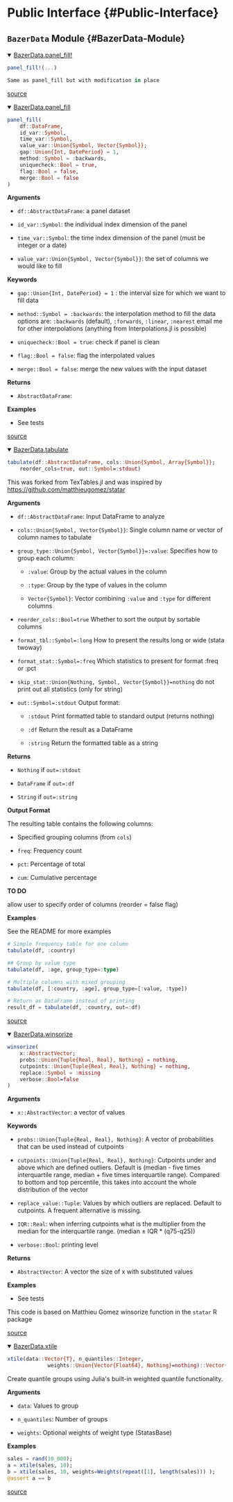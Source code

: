 
# Public Interface {#Public-Interface}

## `BazerData` Module {#BazerData-Module}
<details class='jldocstring custom-block' open>
<summary><a id='BazerData.panel_fill!-Tuple{DataFrames.DataFrame, Symbol, Symbol, Union{Symbol, Vector{Symbol}}}' href='#BazerData.panel_fill!-Tuple{DataFrames.DataFrame, Symbol, Symbol, Union{Symbol, Vector{Symbol}}}'><span class="jlbinding">BazerData.panel_fill!</span></a> <Badge type="info" class="jlObjectType jlMethod" text="Method" /></summary>



```julia
panel_fill!(...)

Same as panel_fill but with modification in place
```



<Badge type="info" class="source-link" text="source"><a href="https://github.com/eloualiche/BazerData.jl/blob/5faeb3e704b567c33dd3eef7c43492095f8b855a/src/PanelData.jl#L151-L156" target="_blank" rel="noreferrer">source</a></Badge>

</details>

<details class='jldocstring custom-block' open>
<summary><a id='BazerData.panel_fill-Tuple{DataFrames.DataFrame, Symbol, Symbol, Union{Symbol, Vector{Symbol}}}' href='#BazerData.panel_fill-Tuple{DataFrames.DataFrame, Symbol, Symbol, Union{Symbol, Vector{Symbol}}}'><span class="jlbinding">BazerData.panel_fill</span></a> <Badge type="info" class="jlObjectType jlMethod" text="Method" /></summary>



```julia
panel_fill(
    df::DataFrame,
    id_var::Symbol, 
    time_var::Symbol, 
    value_var::Union{Symbol, Vector{Symbol}};
    gap::Union{Int, DatePeriod} = 1, 
    method::Symbol = :backwards, 
    uniquecheck::Bool = true,
    flag::Bool = false,
    merge::Bool = false
)
```


**Arguments**
- `df::AbstractDataFrame`: a panel dataset
  
- `id_var::Symbol`: the individual index dimension of the panel
  
- `time_var::Symbol`: the time index dimension of the panel (must be integer or a date)
  
- `value_var::Union{Symbol, Vector{Symbol}}`: the set of columns we would like to fill
  

**Keywords**
- `gap::Union{Int, DatePeriod} = 1` : the interval size for which we want to fill data
  
- `method::Symbol = :backwards`: the interpolation method to fill the data   options are: `:backwards` (default), `:forwards`, `:linear`, `:nearest`   email me for other interpolations (anything from Interpolations.jl is possible)
  
- `uniquecheck::Bool = true`: check if panel is clean
  
- `flag::Bool = false`: flag the interpolated values
  
- `merge::Bool = false`: merge the new values with the input dataset
  

**Returns**
- `AbstractDataFrame`: 
  

**Examples**
- See tests
  


<Badge type="info" class="source-link" text="source"><a href="https://github.com/eloualiche/BazerData.jl/blob/5faeb3e704b567c33dd3eef7c43492095f8b855a/src/PanelData.jl#L2-L35" target="_blank" rel="noreferrer">source</a></Badge>

</details>

<details class='jldocstring custom-block' open>
<summary><a id='BazerData.tabulate-Tuple{DataFrames.AbstractDataFrame, Union{Symbol, Vector{Symbol}}}' href='#BazerData.tabulate-Tuple{DataFrames.AbstractDataFrame, Union{Symbol, Vector{Symbol}}}'><span class="jlbinding">BazerData.tabulate</span></a> <Badge type="info" class="jlObjectType jlMethod" text="Method" /></summary>



```julia
tabulate(df::AbstractDataFrame, cols::Union{Symbol, Array{Symbol}};
    reorder_cols=true, out::Symbol=:stdout)
```


This was forked from TexTables.jl and was inspired by https://github.com/matthieugomez/statar

**Arguments**
- `df::AbstractDataFrame`: Input DataFrame to analyze
  
- `cols::Union{Symbol, Vector{Symbol}}`: Single column name or vector of column names to tabulate
  
- `group_type::Union{Symbol, Vector{Symbol}}=:value`: Specifies how to group each column:
  - `:value`: Group by the actual values in the column
    
  - `:type`: Group by the type of values in the column
    
  - `Vector{Symbol}`: Vector combining `:value` and `:type` for different columns
    
  
- `reorder_cols::Bool=true`  Whether to sort the output by sortable columns
  
- `format_tbl::Symbol=:long` How to present the results long or wide (stata twoway)
  
- `format_stat::Symbol=:freq`  Which statistics to present for format :freq or :pct
  
- `skip_stat::Union{Nothing, Symbol, Vector{Symbol}}=nothing`  do not print out all statistics (only for string)
  
- `out::Symbol=:stdout`  Output format:
  - `:stdout`  Print formatted table to standard output (returns nothing)
    
  - `:df`  Return the result as a DataFrame
    
  - `:string` Return the formatted table as a string
    
  

**Returns**
- `Nothing` if `out=:stdout`
  
- `DataFrame` if `out=:df`
  
- `String` if `out=:string`
  

**Output Format**

The resulting table contains the following columns:
- Specified grouping columns (from `cols`)
  
- `freq`: Frequency count
  
- `pct`: Percentage of total
  
- `cum`: Cumulative percentage
  

**TO DO**

allow user to specify order of columns (reorder = false flag)

**Examples**

See the README for more examples

```julia
# Simple frequency table for one column
tabulate(df, :country)

## Group by value type
tabulate(df, :age, group_type=:type)

# Multiple columns with mixed grouping
tabulate(df, [:country, :age], group_type=[:value, :type])

# Return as DataFrame instead of printing
result_df = tabulate(df, :country, out=:df)
```



<Badge type="info" class="source-link" text="source"><a href="https://github.com/eloualiche/BazerData.jl/blob/5faeb3e704b567c33dd3eef7c43492095f8b855a/src/StataUtils.jl#L18-L72" target="_blank" rel="noreferrer">source</a></Badge>

</details>

<details class='jldocstring custom-block' open>
<summary><a id='BazerData.winsorize-Union{Tuple{AbstractVector{T}}, Tuple{T}} where T' href='#BazerData.winsorize-Union{Tuple{AbstractVector{T}}, Tuple{T}} where T'><span class="jlbinding">BazerData.winsorize</span></a> <Badge type="info" class="jlObjectType jlMethod" text="Method" /></summary>



```julia
winsorize(
    x::AbstractVector; 
    probs::Union{Tuple{Real, Real}, Nothing} = nothing,
    cutpoints::Union{Tuple{Real, Real}, Nothing} = nothing,
    replace::Symbol = :missing
    verbose::Bool=false
)
```


**Arguments**
- `x::AbstractVector`: a vector of values
  

**Keywords**
- `probs::Union{Tuple{Real, Real}, Nothing}`: A vector of probabilities that can be used instead of cutpoints
  
- `cutpoints::Union{Tuple{Real, Real}, Nothing}`: Cutpoints under and above which are defined outliers. Default is (median - five times interquartile range, median + five times interquartile range). Compared to bottom and top percentile, this takes into account the whole distribution of the vector
  
- `replace_value::Tuple`:  Values by which outliers are replaced. Default to cutpoints. A frequent alternative is missing. 
  
- `IQR::Real`: when inferring cutpoints what is the multiplier from the median for the interquartile range. (median ± IQR * (q75-q25))
  
- `verbose::Bool`: printing level
  

**Returns**
- `AbstractVector`: A vector the size of x with substituted values 
  

**Examples**
- See tests
  

This code is based on Matthieu Gomez winsorize function in the `statar` R package 


<Badge type="info" class="source-link" text="source"><a href="https://github.com/eloualiche/BazerData.jl/blob/5faeb3e704b567c33dd3eef7c43492095f8b855a/src/Winsorize.jl#L2-L28" target="_blank" rel="noreferrer">source</a></Badge>

</details>

<details class='jldocstring custom-block' open>
<summary><a id='BazerData.xtile-Union{Tuple{T}, Tuple{AbstractVector{T}, Integer}} where T<:Real' href='#BazerData.xtile-Union{Tuple{T}, Tuple{AbstractVector{T}, Integer}} where T<:Real'><span class="jlbinding">BazerData.xtile</span></a> <Badge type="info" class="jlObjectType jlMethod" text="Method" /></summary>



```julia
xtile(data::Vector{T}, n_quantiles::Integer, 
             weights::Union{Vector{Float64}, Nothing}=nothing)::Vector{Int} where T <: Real
```


Create quantile groups using Julia&#39;s built-in weighted quantile functionality.

**Arguments**
- `data`: Values to group
  
- `n_quantiles`: Number of groups
  
- `weights`: Optional weights of weight type (StatasBase)
  

**Examples**

```julia
sales = rand(10_000);
a = xtile(sales, 10);
b = xtile(sales, 10, weights=Weights(repeat([1], length(sales))) );
@assert a == b
```



<Badge type="info" class="source-link" text="source"><a href="https://github.com/eloualiche/BazerData.jl/blob/5faeb3e704b567c33dd3eef7c43492095f8b855a/src/StataUtils.jl#L436-L454" target="_blank" rel="noreferrer">source</a></Badge>

</details>

